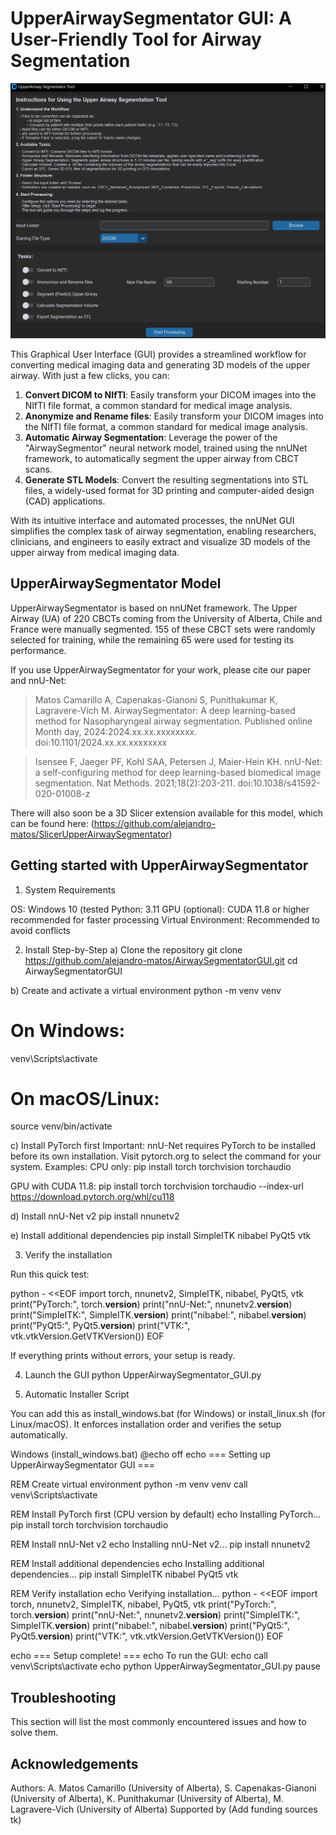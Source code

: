 # UpperAirwaySegmentator GUI: A User-Friendly Tool for Airway Segmentation
<img src="https://github.com/alejandro-matos/AirwaySegmentatorGUI/raw/main/nnUNetv2GUI/Images/GUI_Screenshot.png" width="900"/>

 This Graphical User Interface (GUI) provides a streamlined workflow for converting medical imaging data and generating 3D models of the upper airway. With just a few clicks, you can: 
 1. **Convert DICOM to NIfTI**: Easily transform your DICOM images into the NIfTI file format, a common standard for medical image analysis.
 2. **Anonymize and Rename files**: Easily transform your DICOM images into the NIfTI file format, a common standard for medical image analysis.
 3. **Automatic Airway Segmentation**: Leverage the power of the "AirwaySegmentor" neural network model, trained using the nnUNet framework, to automatically segment the upper airway from CBCT scans.
 4. **Generate STL Models**: Convert the resulting segmentations into STL files, a widely-used format for 3D printing and computer-aided design (CAD) applications. 
 
 With its intuitive interface and automated processes, the nnUNet GUI simplifies the complex task of airway segmentation, enabling researchers, clinicians, and engineers to easily extract and visualize 3D models of the upper airway from medical imaging data.

## UpperAirwaySegmentator Model
UpperAirwaySegmentator is based on nnUNet framework. The Upper Airway (UA) of 220 CBCTs coming from the University of Alberta, Chile and France were manually segmented. 155 of these CBCT sets were randomly selected for training, while the remaining 65 were used for testing its performance.

If you use UpperAirwaySegmentator for your work, please cite our paper and nnU-Net:

> Matos Camarillo A, Capenakas-Gianoni S, Punithakumar K, Lagravere-Vich M. AirwaySegmentator: A deep learning-based method for Nasopharyngeal airway segmentation. Published online Month day, 2024:2024.xx.xx.xxxxxxxx. doi:10.1101/2024.xx.xx.xxxxxxxx

> Isensee F, Jaeger PF, Kohl SAA, Petersen J, Maier-Hein KH. nnU-Net: a self-configuring method for deep learning-based biomedical image segmentation. Nat Methods. 2021;18(2):203-211. doi:10.1038/s41592-020-01008-z

There will also soon be a 3D Slicer extension available for this model, which can be found here: (https://github.com/alejandro-matos/SlicerUpperAirwaySegmentator)

## Getting started with UpperAirwaySegmentator
1. System Requirements

OS: Windows 10 (tested
Python: 3.11
GPU (optional): CUDA 11.8 or higher recommended for faster processing
Virtual Environment: Recommended to avoid conflicts

2. Install Step-by-Step
a) Clone the repository
git clone https://github.com/alejandro-matos/AirwaySegmentatorGUI.git
cd AirwaySegmentatorGUI

b) Create and activate a virtual environment
python -m venv venv
# On Windows:
venv\Scripts\activate
# On macOS/Linux:
source venv/bin/activate

c) Install PyTorch first
Important: nnU-Net requires PyTorch to be installed before its own installation.
Visit pytorch.org to select the command for your system. Examples:
CPU only:
pip install torch torchvision torchaudio

GPU with CUDA 11.8:
pip install torch torchvision torchaudio --index-url https://download.pytorch.org/whl/cu118

d) Install nnU-Net v2
pip install nnunetv2

e) Install additional dependencies
pip install SimpleITK nibabel PyQt5 vtk

3. Verify the installation

Run this quick test:

python - <<EOF
import torch, nnunetv2, SimpleITK, nibabel, PyQt5, vtk
print("PyTorch:", torch.__version__)
print("nnU-Net:", nnunetv2.__version__)
print("SimpleITK:", SimpleITK.__version__)
print("nibabel:", nibabel.__version__)
print("PyQt5:", PyQt5.__version__)
print("VTK:", vtk.vtkVersion.GetVTKVersion())
EOF


If everything prints without errors, your setup is ready.

4. Launch the GUI
python UpperAirwaySegmentator_GUI.py

2. Automatic Installer Script

You can add this as install_windows.bat (for Windows) or install_linux.sh (for Linux/macOS). It enforces installation order and verifies the setup automatically.

Windows (install_windows.bat)
@echo off
echo === Setting up UpperAirwaySegmentator GUI ===

REM Create virtual environment
python -m venv venv
call venv\Scripts\activate

REM Install PyTorch first (CPU version by default)
echo Installing PyTorch...
pip install torch torchvision torchaudio

REM Install nnU-Net v2
echo Installing nnU-Net v2...
pip install nnunetv2

REM Install additional dependencies
echo Installing additional dependencies...
pip install SimpleITK nibabel PyQt5 vtk

REM Verify installation
echo Verifying installation...
python - <<EOF
import torch, nnunetv2, SimpleITK, nibabel, PyQt5, vtk
print("PyTorch:", torch.__version__)
print("nnU-Net:", nnunetv2.__version__)
print("SimpleITK:", SimpleITK.__version__)
print("nibabel:", nibabel.__version__)
print("PyQt5:", PyQt5.__version__)
print("VTK:", vtk.vtkVersion.GetVTKVersion())
EOF

echo === Setup complete! ===
echo To run the GUI: 
echo call venv\Scripts\activate
echo python UpperAirwaySegmentator_GUI.py
pause


## Troubleshooting
This section will list the most commonly encountered issues and how to solve them.
<!--tk Add issues and how to solve them-->

## Acknowledgements
Authors: A. Matos Camarillo (University of Alberta), S. Capenakas-Gianoni (University of Alberta), K. Punithakumar (University of Alberta), M. Lagravere-Vich (University of Alberta)
Supported by (Add funding sources tk)
